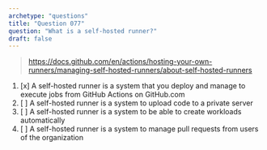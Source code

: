 ```yaml
---
archetype: "questions"
title: "Question 077"
question: "What is a self-hosted runner?"
draft: false
---
```



> https://docs.github.com/en/actions/hosting-your-own-runners/managing-self-hosted-runners/about-self-hosted-runners 
1. [x] A self-hosted runner is a system that you deploy and manage to execute jobs from GitHub Actions on GitHub.com
1. [ ] A self-hosted runner is a system to upload code to a private server
1. [ ] A self-hosted runner is a system to be able to create workloads automatically
1. [ ] A self-hosted runner is a system to manage pull requests from users of the organization
